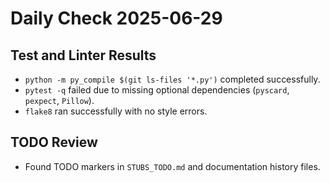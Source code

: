 # Daily Check 2025-06-29

## Test and Linter Results
- `python -m py_compile $(git ls-files '*.py')` completed successfully.
- `pytest -q` failed due to missing optional dependencies (`pyscard`, `pexpect`, `Pillow`).
- `flake8` ran successfully with no style errors.

## TODO Review
- Found TODO markers in `STUBS_TODO.md` and documentation history files.
